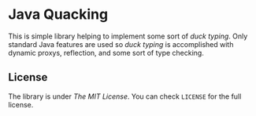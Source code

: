 Java Quacking
=============

This is simple library helping to implement some sort of *duck typing*. Only
standard Java features are used so *duck typing* is accomplished with dynamic
proxys, reflection, and some sort of type checking.

License
-------

The library is under *The MIT License*. You can check `LICENSE` for the full
license.
